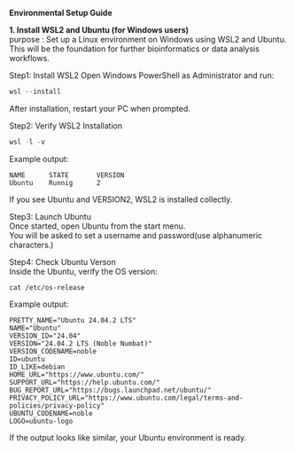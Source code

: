 **Environmental Setup Guide**

**1. Install WSL2 and Ubuntu (for Windows users)**\
purpose : Set up a Linux environment on Windows using WSL2 and Ubuntu.\
          This will be the foundation for further bioinformatics or data analysis workflows.

Step1: Install WSL2
Open Windows PowerShell as Administrator and run:
```PowerShell
wsl --install
```
After installation, restart your PC when prompted.

Step2: Verify WSL2 Installation
```PowerShell  
wsl -l -v  
```
Example output:
```
NAME      STATE       VERSION
Ubuntu    Runnig      2
```
If you see Ubuntu and VERSION2, WSL2 is installed collectly.

Step3: Launch Ubuntu\
Once started, open Ubuntu from the start menu.\
You will be asked to set a username and password(use alphanumeric characters.)

Step4: Check Ubuntu Verson\
Inside the Ubuntu, verify the OS version:
```Ubuntu  
cat /etc/os-release
```

Example output:
```  
PRETTY_NAME="Ubuntu 24.04.2 LTS"
NAME="Ubuntu"
VERSION_ID="24.04"
VERSION="24.04.2 LTS (Noble Numbat)"
VERSION_CODENAME=noble
ID=ubuntu
ID_LIKE=debian
HOME_URL="https://www.ubuntu.com/"
SUPPORT_URL="https://help.ubuntu.com/"
BUG_REPORT_URL="https://bugs.launchpad.net/ubuntu/"
PRIVACY_POLICY_URL="https://www.ubuntu.com/legal/terms-and-policies/privacy-policy"
UBUNTU_CODENAME=noble
LOGO=ubuntu-logo
```
If the output looks like similar, your Ubuntu environment is ready.










